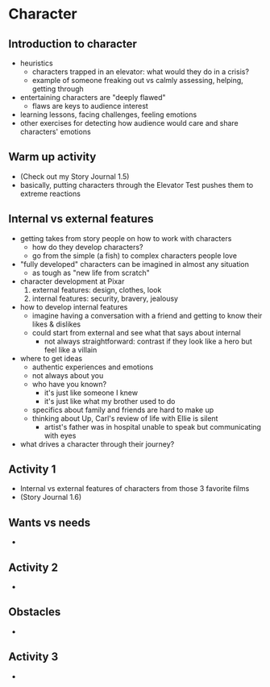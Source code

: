 # Character

## Introduction to character
- heuristics
	- characters trapped in an elevator: what would they do in a crisis?
	- example of someone freaking out vs calmly assessing, helping, getting through
- entertaining characters are "deeply flawed"
	- flaws are keys to audience interest
- learning lessons, facing challenges, feeling emotions
- other exercises for detecting how audience would care and share characters' emotions

## Warm up activity
- (Check out my Story Journal 1.5)
- basically, putting characters through the Elevator Test pushes them to extreme reactions

## Internal vs external features
- getting takes from story people on how to work with characters
	- how do they develop characters?
	- go from the simple (a fish) to complex characters people love
- "fully developed" characters can be imagined in almost any situation
	- as tough as "new life from scratch"
- character development at Pixar
	1. external features: design, clothes, look
	2. internal features: security, bravery, jealousy
- how to develop internal features
	- imagine having a conversation with a friend and getting to know their likes & dislikes
	- could start from external and see what that says about internal
		- not always straightforward: contrast if they look like a hero but feel like a villain
- where to get ideas
	- authentic experiences and emotions
	- not always about you
	- who have you known?
		- it's just like someone I knew
		- it's just like what my brother used to do
	- specifics about family and friends are hard to make up
	- thinking about Up, Carl's review of life with Ellie is silent
		- artist's father was in hospital unable to speak but communicating with eyes
- what drives a character through their journey?

## Activity 1
- Internal vs external features of characters from those 3 favorite films
- (Story Journal 1.6)

## Wants vs needs
- 

## Activity 2
- 

## Obstacles
- 

## Activity 3
- 
